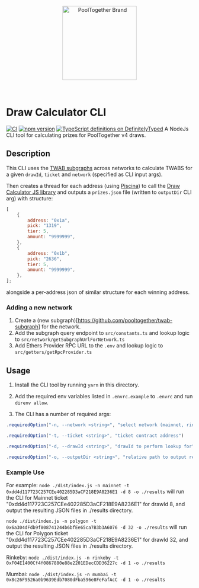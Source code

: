 <p align="center">
  <a href="https://github.com/pooltogether/pooltogether--brand-assets">
    <img src="https://github.com/pooltogether/pooltogether--brand-assets/blob/977e03604c49c63314450b5d432fe57d34747c66/logo/pooltogether-logo--purple-gradient.png?raw=true" alt="PoolTogether Brand" style="max-width:100%;" width="200">
  </a>
</p>

<br />

# Draw Calculator CLI

[![CI](https://github.com/pooltogether/draw-calculator-cli/actions/workflows/main.yml/badge.svg)](https://github.com/pooltogether/draw-calculator-cli/actions/workflows/main.yml)
[![npm version](https://badge.fury.io/js/@pooltogether%2Fdraw-calculator-cli.svg)](https://badge.fury.io/js/@pooltogether%2Fdraw-calculator-cli)
[![TypeScript definitions on DefinitelyTyped](https://definitelytyped.org/badges/standard.svg)](https://definitelytyped.org)
A NodeJs CLI tool for calculating prizes for PoolTogether v4 draws.

## Description

This CLI uses the [TWAB subgraphs](https://github.com/pooltogether/twab-subgraph) across networks to calculate TWABS for a given `drawId`, `ticket` and `network` (specified as CLI input args).

Then creates a thread for each address (using [Piscina](https://www.npmjs.com/package/piscina)) to call the [Draw Calculator JS library](https://github.com/pooltogether/draw-calculators-js) and outputs a `prizes.json` file (written to `outputDir` CLI arg) with structure:

```js
[
    {
        address: "0x1a",
        pick: "1319",
        tier: 5,
        amount: "9999999",
    },
    {
        address: "0x1b",
        pick: "2636",
        tier: 5,
        amount: "9999999",
    },
];
```

alongside a per-address json of similar structure for each winning address.

### Adding a new network

1. Create a (new subgraph)[https://github.com/pooltogether/twab-subgraph] for the network.
1. Add the subgraph query endpoint to `src/constants.ts` and lookup logic to `src/network/getSubgraphUrlForNetwork.ts`
1. Add Ethers Provider RPC URL to the `.env` and lookup logic to `src/getters/getRpcProvider.ts`

## Usage

1. Install the CLI tool by running `yarn` in this directory.
1. Add the required env variables listed in `.envrc.example` to `.envrc` and run `direnv allow`.

1. The CLI has a number of required args:

```js
.requiredOption("-n, --network <string>", "select network (mainnet, rinkeby, polygon or binance etc.)")

.requiredOption("-t, --ticket <string>", "ticket contract address")

.requiredOption("-d, --drawId <string>", "drawId to perform lookup for")

.requiredOption("-o, --outputDir <string>", "relative path to output resulting JSON blob");`
```

### Example Use

For example:
`node ./dist/index.js -n mainnet -t 0xdd4d117723C257CEe402285D3aCF218E9A8236E1 -d 8 -o ./results`
will run the CLI for Mainnet ticket "0xdd4d117723C257CEe402285D3aCF218E9A8236E1" for drawId 8, and output the resulting JSON files in ./results directory.

`node ./dist/index.js -n polygon -t 0x6a304dFdb9f808741244b6bfEe65ca7B3b3A6076 -d 32 -o ./results`
will run the CLI for Polygon ticket "0xdd4d117723C257CEe402285D3aCF218E9A8236E1" for drawId 32, and output the resulting JSON files in ./results directory.

Rinkeby:
`node ./dist/index.js -n rinkeby -t 0xF04E1400Cf4f0867880e88e2201EDecCDD36227c -d 1 -o ./results`

Mumbai:
`node ./dist/index.js -n mumbai -t 0x8c26F9526a0b9639Edb7080dFba596e8FeFafAcC -d 1 -o ./results`
